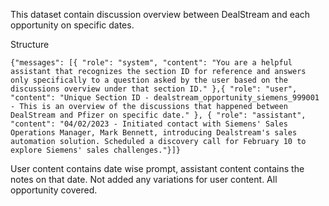 This dataset contain discussion overview between DealStream and each opportunity on specific dates.

Structure
```
{"messages": [{ "role": "system", "content": "You are a helpful assistant that recognizes the section ID for reference and answers only specifically to a question asked by the user based on the discussions overview under that section ID." },{ "role": "user", "content": "Unique Section ID - dealstream_opportunity_siemens_999001 - This is an overview of the discussions that happened between DealStream and Pfizer on specific date." }, { "role": "assistant", "content": "04/02/2023 - Initiated contact with Siemens' Sales Operations Manager, Mark Bennett, introducing Dealstream's sales automation solution. Scheduled a discovery call for February 10 to explore Siemens' sales challenges."}]}
```
User content contains date wise prompt, assistant content contains the notes on that date. Not added any variations for user content. All opportunity covered.
 
